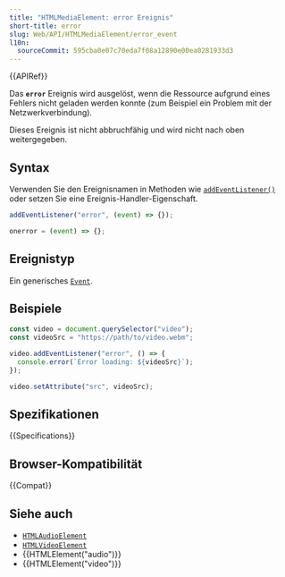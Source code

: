 ```yaml
---
title: "HTMLMediaElement: error Ereignis"
short-title: error
slug: Web/API/HTMLMediaElement/error_event
l10n:
  sourceCommit: 595cba0e07c70eda7f08a12890e00ea0281933d3
---
```


{{APIRef}}

Das **`error`** Ereignis wird ausgelöst, wenn die Ressource aufgrund eines Fehlers nicht geladen werden konnte (zum Beispiel ein Problem mit der Netzwerkverbindung).

Dieses Ereignis ist nicht abbruchfähig und wird nicht nach oben weitergegeben.

## Syntax

Verwenden Sie den Ereignisnamen in Methoden wie [`addEventListener()`](/de/docs/Web/API/EventTarget/addEventListener) oder setzen Sie eine Ereignis-Handler-Eigenschaft.

```js
addEventListener("error", (event) => {});

onerror = (event) => {};
```

## Ereignistyp

Ein generisches [`Event`](/de/docs/Web/API/Event).

## Beispiele

```js
const video = document.querySelector("video");
const videoSrc = "https://path/to/video.webm";

video.addEventListener("error", () => {
  console.error(`Error loading: ${videoSrc}`);
});

video.setAttribute("src", videoSrc);
```

## Spezifikationen

{{Specifications}}

## Browser-Kompatibilität

{{Compat}}

## Siehe auch

- [`HTMLAudioElement`](/de/docs/Web/API/HTMLAudioElement)
- [`HTMLVideoElement`](/de/docs/Web/API/HTMLVideoElement)
- {{HTMLElement("audio")}}
- {{HTMLElement("video")}}
